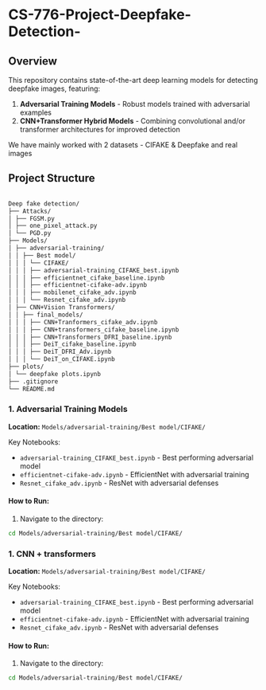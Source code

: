 # CS-776-Project-Deepfake-Detection-



## Overview
This repository contains state-of-the-art deep learning models for detecting deepfake images, featuring:
1. **Adversarial Training Models** - Robust models trained with adversarial examples
2. **CNN+Transformer Hybrid Models** - Combining convolutional and/or transformer architectures for improved detection 

We have mainly worked with 2 datasets -  CIFAKE & Deepfake and real images
## Project Structure
```bash

Deep fake detection/
├── Attacks/
│ ├── FGSM.py
│ ├── one_pixel_attack.py
│ └── PGD.py
├── Models/
│ ├── adversarial-training/
│ │ ├── Best model/
│ │ │ └── CIFAKE/
│ │ │ ├── adversarial-training_CIFAKE_best.ipynb
│ │ │ ├── efficientnet_cifake_baseline.ipynb
│ │ │ ├── efficientnet-cifake-adv.ipynb
│ │ │ ├── mobilenet_cifake_adv.ipynb
│ │ │ └── Resnet_cifake_adv.ipynb
│ ├── CNN+Vision Transformers/
│ │ ├── final_models/
│ │ │ ├── CNN+Tranformers_cifake_adv.ipynb
│ │ │ ├── CNN+transformers_cifake_baseline.ipynb
│ │ │ ├── CNN+Transformers_DFRI_baseline.ipynb
│ │ │ ├── DeiT_cifake_baseline.ipynb
│ │ │ ├── DeiT_DFRI_Adv.ipynb
│ │ │ └── DeiT_on_CIFAKE.ipynb
├── plots/
│ └── deepfake plots.ipynb
├── .gitignore
└── README.md
```

### 1. Adversarial Training Models
**Location:** `Models/adversarial-training/Best model/CIFAKE/`

Key Notebooks:
- `adversarial-training_CIFAKE_best.ipynb` - Best performing adversarial model
- `efficientnet-cifake-adv.ipynb` - EfficientNet with adversarial training
- `Resnet_cifake_adv.ipynb` - ResNet with adversarial defenses

#### How to Run:
1. Navigate to the directory:
```bash
cd Models/adversarial-training/Best model/CIFAKE/
```

### 1. CNN + transformers
**Location:** `Models/adversarial-training/Best model/CIFAKE/`

Key Notebooks:
- `adversarial-training_CIFAKE_best.ipynb` - Best performing adversarial model
- `efficientnet-cifake-adv.ipynb` - EfficientNet with adversarial training
- `Resnet_cifake_adv.ipynb` - ResNet with adversarial defenses

#### How to Run:
1. Navigate to the directory:
```bash
cd Models/adversarial-training/Best model/CIFAKE/


